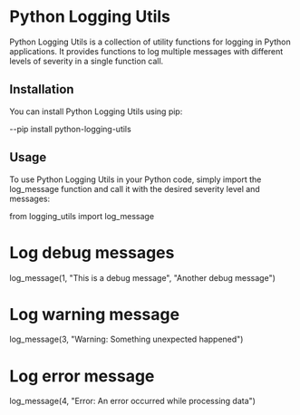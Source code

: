 # Python Logging Utils
Python Logging Utils is a collection of utility functions for logging in Python applications. It provides functions to log multiple messages with different levels of severity in a single function call.

## Installation
You can install Python Logging Utils using pip:


--pip install python-logging-utils
## Usage
To use Python Logging Utils in your Python code, simply import the log_message function and call it with the desired severity level and messages:


from logging_utils import log_message

# Log debug messages
log_message(1, "This is a debug message", "Another debug message")

# Log warning message
log_message(3, "Warning: Something unexpected happened")

# Log error message
log_message(4, "Error: An error occurred while processing data")
